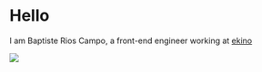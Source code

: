 # Hello

I am Baptiste Rios Campo, a front-end engineer working at [ekino](https://www.ekino.com/)

![](https://media.giphy.com/media/LqW9dLVjQm3cs/giphy.gif)